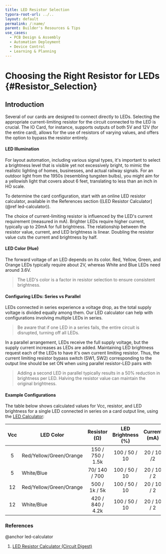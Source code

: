 ```yaml
---
title: LED Resistor Selection
typora-root-url: ../..
layout: default
permalink: /:name/
parent: Builder's Resources & Tips
use_cases:
  - PCB Design & Assembly
  - Automation Deployment
  - Device Control
  - Learning & Planning
---
```

# Choosing the Right Resistor for LEDs {#Resistor_Selection}

## Introduction

Several of our cards are designed to connect directly to LEDs. Selecting the appropriate current-limiting resistor for the circuit connected to the LED is crucial. The IO Card, for instance, supports outputs of both 5V and 12V (for the entire card), allows for the use of resistors of varying values, and offers the option to bypass the resistor entirely.  

#### LED Illumination 

For layout automation, including various signal types, it's important to select a brightness level that is visible yet not excessively bright, to mimic the realistic lighting of homes, businesses, and actual railway signals. For an outdoor light from the 1950s (resembling tungsten bulbs), you might aim for a yellowish light that covers about 6 feet, translating to less than an inch in HO scale.

To determine the card configuration, start with an online LED resistor calculator, available in the References section ([LED Resistor Calculator](@ref led-calculator)).

The choice of current-limiting resistor is influenced by the LED's current requirement (measured in mA). Brighter LEDs require higher current, typically up to 20mA for full brightness. The relationship between the resistor value, current, and LED brightness is linear. Doubling the resistor value cuts the current and brightness by half.

#### LED Color (Hue)

The forward voltage of an LED depends on its color. Red, Yellow, Green, and Orange LEDs typically require about 2V, whereas White and Blue LEDs need around 3.6V.

> The LED's color is a factor in resistor selection to ensure consistent brightness.

#### Configuring LEDs: Series vs Parallel

LEDs connected in series experience a voltage drop, as the total supply voltage is divided equally among them. Our LED calculator can help with configurations involving multiple LEDs in series.  

> Be aware that if one LED in a series fails, the entire circuit is disrupted, turning off all LEDs.

In a parallel arrangement, LEDs receive the full supply voltage, but the supply current increases as LEDs are added.  Maintaining LED brightness request each of the LEDs to have it's own current limiting resistor.  Thus, the current limiting resistor bypass switch (SW1, SW2) corresponding to the output line should be set ON when using parallel  resistor-LED pairs with 

> Adding a second LED in parallel typically results in a 50% reduction in brightness per LED. Halving the resistor value can maintain the original brightness.

#### Example Configurations

The table below shows calculated values for Vcc, resistor, and LED brightness for a single LED connected in series on a card output line, using the [LED Calculator](led-calculator):

| Vcc  | LED Color               | Resistor (&Omega;) | LED Brightness (%) | Current (mA) |
| :--: | ----------------------- | :----------------: | :----------------: | :----------: |
|  5   | Red/Yellow/Green/Orange |  150 / 750 / 1.5k  |   100 / 50 / 10    |  20 / 10 /2  |
|  5   | White/Blue              |   70/ 140 / 700    |   100 / 50 / 10    | 20 / 10 / 2  |
|  12  | Red/Yellow/Green/Orange |   500 / 1k / 5k    |   100 / 50 / 10    | 20 / 10 / 2  |
|  12  | White/Blue              |  420 / 840 / 4.2k  |   100 / 50 / 10    | 20 / 10 / 2  |

### References

@anchor led-calculator

1. [LED Resistor Calculator (Circuit Digest)](https://circuitdigest.com/calculators/led-resistor-calculator)